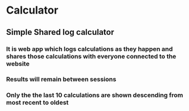 # Calculator

## Simple Shared log calculator 

### It is web app which logs calculations as they happen and shares those calculations with everyone connected to the website
### Results will remain between sessions
### Only the the last 10 calculations are shown descending from most recent to oldest
